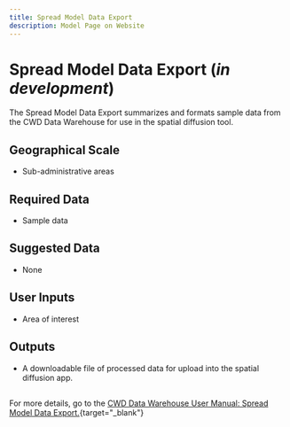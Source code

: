 ```yaml
---
title: Spread Model Data Export
description: Model Page on Website
---
```


# Spread Model Data Export (*in development*)

The Spread Model Data Export summarizes and formats sample data from the CWD Data Warehouse for use in the spatial diffusion tool.

## Geographical Scale
* Sub-administrative areas

## Required Data
* Sample data

## Suggested Data
* None

## User Inputs
* Area of interest

## Outputs
* A downloadable file of processed data for upload into the spatial diffusion app. 

##

For more details, go to the [CWD Data Warehouse User Manual: Spread Model Data Export.](https://pages.github.coecis.cornell.edu/CWHL/CWD-Data-Warehouse/spatialdiffusion.html){target="_blank"}
